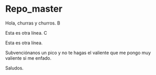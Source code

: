# Repo_master


Hola, churras y churros. B

Esta es otra línea. C


Esta es otra línea. 

Subvenciónanos un pico y no te hagas el valiente que me pongo muy valiente si me enfado.

Saludos.
